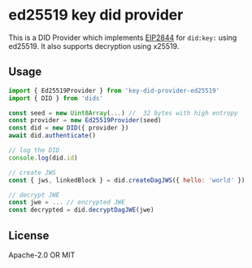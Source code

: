 # ed25519 key did provider
This is a DID Provider which implements [EIP2844](https://eips.ethereum.org/EIPS/eip-2844) for `did:key:` using ed25519. It also supports decryption using x25519.

## Usage

```js
import { Ed25519Provider } from 'key-did-provider-ed25519'
import { DID } from 'dids'

const seed = new Uint8Array(...) //  32 bytes with high entropy
const provider = new Ed25519Provider(seed)
const did = new DID({ provider })
await did.authenticate()

// log the DID
console.log(did.id)

// create JWS
const { jws, linkedBlock } = did.createDagJWS({ hello: 'world' })

// decrypt JWE
const jwe = ... // encrypted JWE
const decrypted = did.decryptDagJWE(jwe)
```

## License

Apache-2.0 OR MIT
